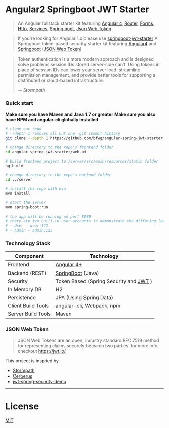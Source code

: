 # Angular2 Springboot JWT Starter
> An Angular fullstack starter kit featuring [Angular 4](https://angular.io), [Router](https://angular.io/docs/ts/latest/guide/router.html), [Forms](https://angular.io/docs/ts/latest/guide/forms.html),
[Http](https://angular.io/docs/ts/latest/guide/server-communication.html),
[Services](https://gist.github.com/gdi2290/634101fec1671ee12b3e#_follow_@AngularClass_on_twitter),
[Spring boot](https://projects.spring.io/spring-boot/),
[Json Web Token](https://jwt.io/)

> If you're looking for Angular 1.x please use [springboot-jwt-starter](https://github.com/bfwg/springboot-jwt-starter)
> A Springboot token-based security starter kit featuring [Angular4](https://angular.io/) and [Springboot](https://projects.spring.io/spring-boot/) ([JSON Web Token](https://jwt.io/))

> Token authentication is a more modern approach and is designed solve problems session IDs stored server-side can’t. Using tokens in place of session IDs can lower your server load, streamline permission management, and provide better tools for supporting a distributed or cloud-based infrastructure.
>
> -- <cite>Stormpath</cite>

### Quick start
**Make sure you have Maven and Java 1.7 or greater**
**Make sure you also have NPM and angular-cli globally installed**
```bash
# clone our repo
# --depth 1 removes all but one .git commit history
git clone --depth 1 https://github.com/bfwg/angular-spring-jwt-starter.git

# change directory to the repo's frontend folder
cd angular-spring-jwt-starter/web-ui

# build frontend project to /server/src/main/resources/static folder
ng build

# change directory to the repo's backend folder
cd ../server

# install the repo with mvn
mvn install

# start the server
mvn spring-boot:run

# the app will be running on port 8080
# there are two built-in user accounts to demonstrate the differing levels of access to the endpoints:
# - User - user:123
# - Admin - admin:123
```

### Technology Stack
Component         | Technology
---               | ---
Frontend          | [Angular 4+](https://github.com/angular/angular)
Backend (REST)    | [SpringBoot](https://projects.spring.io/spring-boot) (Java)
Security          | Token Based (Spring Security and [JWT](https://github.com/jwtk/jjwt) )
In Memory DB      | H2 
Persistence       | JPA (Using Spring Data)
Client Build Tools| [angular-cli](https://github.com/angular/angular-cli), Webpack, npm
Server Build Tools| Maven



### JSON Web Token
> JSON Web Tokens are an open, industry standard RFC 7519 method for representing claims securely between two parties.
for more info, checkout https://jwt.io/

This project is inspried by
- [Stormpath](https://stormpath.com/blog/token-auth-spa)
- [Cerberus](https://github.com/brahalla/Cerberus)
- [jwt-spring-security-demo](https://github.com/szerhusenBC/jwt-spring-security-demo)

___

# License
 [MIT](/LICENSE)

